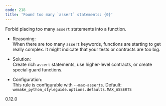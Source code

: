 ```yaml
---
code: 218
title: 'Found too many `assert` statements: {0}'
---
```


Forbid placing too many `assert` statements into a function.

  - Reasoning:  
    When there are too many `assert` keywords, functions are starting to
    get really complex. It might indicate that your tests or contracts
    are too big.

  - Solution:  
    Create rich `assert` statements, use higher-level contracts, or
    create special guard functions.

  - Configuration:  
    This rule is configurable with `--max-asserts`. Default:
    `wemake_python_styleguide.options.defaults.MAX_ASSERTS`

<div class="versionadded">

0.12.0

</div>